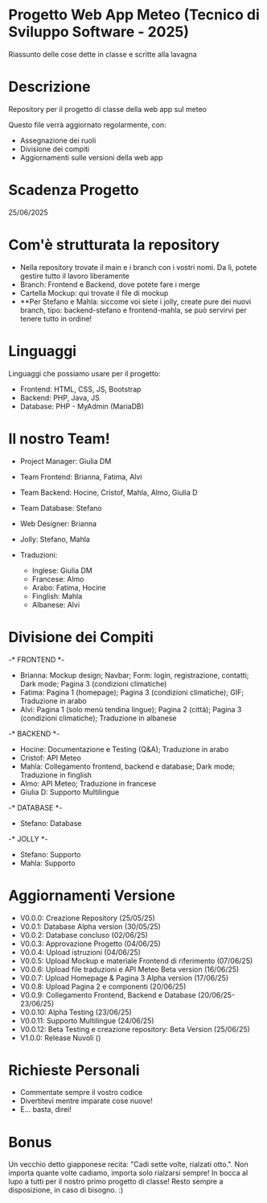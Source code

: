 # Progetto Web App Meteo (Tecnico di Sviluppo Software - 2025)

Riassunto delle cose dette in classe e scritte alla lavagna

# Descrizione
Repository per il progetto di classe della web app sul meteo

  Questo file verrà aggiornato regolarmente, con:
  - Assegnazione dei ruoli
  - Divisione dei compiti
  - Aggiornamenti sulle versioni della web app

# Scadenza Progetto
25/06/2025

# Com'è strutturata la repository
  - Nella repository trovate il main e i branch con i vostri nomi. Da lì, potete gestire tutto il lavoro liberamente
  - Branch: Frontend e Backend, dove potete fare i merge
  - Cartella Mockup: qui trovate il file di mockup
  - **Per Stefano e Mahla: siccome voi siete i jolly, create pure dei nuovi branch, tipo: backend-stefano e frontend-mahla, se può servirvi per tenere tutto       in ordine!

# Linguaggi
Linguaggi che possiamo usare per il progetto:
  - Frontend: HTML, CSS, JS, Bootstrap
  - Backend: PHP, Java, JS
  - Database: PHP - MyAdmin (MariaDB)

# Il nostro Team!
  - Project Manager: Giulia DM
  - Team Frontend: Brianna, Fatima, Alvi
  - Team Backend: Hocine, Cristof, Mahla, Almo, Giulia D
  - Team Database: Stefano

  - Web Designer: Brianna
  
  - Jolly: Stefano, Mahla

  - Traduzioni:
    - Inglese: Giulia DM
    - Francese: Almo
    - Arabo: Fatima, Hocine
    - Finglish: Mahla
    - Albanese: Alvi 

# Divisione dei Compiti

  -* FRONTEND *-
  - Brianna: Mockup design; Navbar; Form: login, registrazione, contatti; Dark mode; Pagina 3 (condizioni climatiche)
  - Fatima: Pagina 1 (homepage); Pagina 3 (condizioni climatiche); GIF; Traduzione in arabo
  - Alvi: Pagina 1 (solo menù tendina lingue); Pagina 2 (città); Pagina 3 (condizioni climatiche); Traduzione in albanese

  -* BACKEND *-
  - Hocine: Documentazione e Testing (Q&A); Traduzione in arabo
  - Cristof: API Meteo
  - Mahla: Collegamento frontend, backend e database; Dark mode; Traduzione in finglish
  - Almo: API Meteo; Traduzione in francese
  - Giulia D: Supporto Multilingue

  -* DATABASE *-
  - Stefano: Database

  -* JOLLY *-
  - Stefano: Supporto
  - Mahla: Supporto

# Aggiornamenti Versione
  - V0.0.0: Creazione Repository (25/05/25)
  - V0.0.1: Database Alpha version (30/05/25)
  - V0.0.2: Database concluso (02/06/25)
  - V0.0.3: Approvazione Progetto (04/06/25)
  - V0.0.4: Upload istruzioni (04/06/25)
  - V0.0.5: Upload Mockup e materiale Frontend di riferimento (07/06/25)
  - V0.0.6: Upload file traduzioni e API Meteo Beta version (16/06/25)
  - V0.0.7: Upload Homepage & Pagina 3 Alpha version (17/06/25)
  - V0.0.8: Upload Pagina 2 e componenti (20/06/25)
  - V0.0.9: Collegamento Frontend, Backend e Database (20/06/25-23/06/25)
  - V0.0.10: Alpha Testing (23/06/25)
  - V0.0.11: Supporto Multilingue (24/06/25)
  - V0.0.12: Beta Testing e creazione repository: Beta Version (25/06/25)
  - V1.0.0: Release Nuvolì ()

# Richieste Personali
  - Commentate sempre il vostro codice
  - Divertitevi mentre imparate cose nuove!
  - E... basta, direi!

# Bonus
Un vecchio detto giapponese recita:
"Cadi sette volte, rialzati otto.".
Non importa quante volte cadiamo, importa solo rialzarsi sempre! In bocca al lupo a tutti per il nostro primo progetto di classe!
Resto sempre a disposizione, in caso di bisogno. :)
